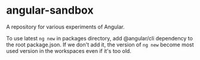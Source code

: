 # angular-sandbox

A repository for various experiments of Angular.

To use latest `ng new` in packages directory,
add @angular/cli dependency to the root package.json.
If we don't add it, the version of `ng new` become
most used version in the workspaces even if it's too old.


